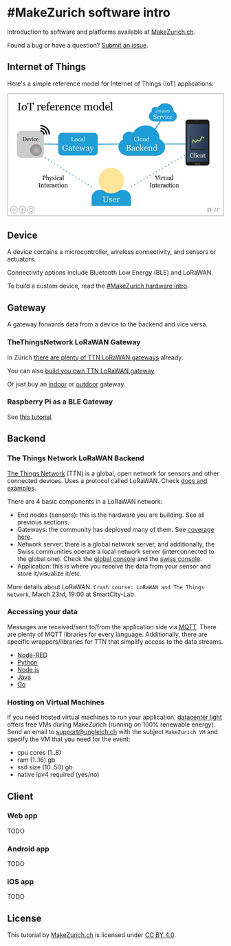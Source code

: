 # #MakeZurich software intro
Introduction to software and platforms available at [MakeZurich.ch](http://makezurich.ch/).

Found a bug or have a question? [Submit an issue](../../issues).

## Internet of Things
Here's a simple reference model for Internet of Things (IoT) applications:

<img src="iot.jpg" width="540"/>

## Device
A device contains a microcontroller, wireless connectivity, and sensors or actuators.

Connectivity options include Bluetooth Low Energy (BLE) and LoRaWAN.

To build a custom device, read the [#MakeZurich hardware intro](https://github.com/make-zurich/makezurich-hardware-intro).

## Gateway
A gateway forwards data from a device to the backend and vice versa.

### TheThingsNetwork LoRaWAN Gateway
In Zürich [there are plenty of TTN LoRaWAN gateways](https://www.thethingsnetwork.org/community/zurich/) already.

You can also [build you own TTN LoRaWAN gateway](https://www.thingiverse.com/thing:1665467).

Or just buy an [indoor](https://www.thethingsnetwork.org/docs/gateways/thethingsindoor/) or [outdoor](https://www.lorixone.io/) gateway.

### Raspberry Pi as a BLE Gateway
See [this tutorial](http://www.tamberg.org/fhnw/2019/hs/IoT06RaspberryPiGateway.pdf).

## Backend

### The Things Network LoRaWAN Backend
[The Things Network](https://www.thethingsnetwork.org/) (TTN) is a global, open network for sensors and other connected devices. Uses a protocol called LoRaWAN. Check [docs and examples](https://www.thethingsnetwork.org/docs/).

There are 4 basic components in a LoRaWAN network:
 - End nodes (sensors): this is the hardware you are building. See all previous sections.
 - Gateways: the community has deployed many of them. See [coverage here](https://ttnmapper.org/).
 - Network server: there is a global network server, and additionally, the Swiss communities operate a local network server (interconnected to the global one). Check the [global console](https://console.thethingsnetwork.org/) and the [swiss console](https://console.ttn.opennetworkinfrastructure.org/).
 - Application: this is where you receive the data from your sensor and store it/visualize it/etc.

More details about LoRaWAN: `Crash course: LoRaWAN and The Things Network`, March 23rd, 19:00 at SmartCity-Lab.

### Accessing your data

Messages are received/sent to/from the application side via [MQTT](https://www.thethingsnetwork.org/docs/applications/mqtt/). There are plenty of MQTT libraries for every language. Additionally, there are specific wrappers/libraries for TTN that simplify access to the data streams.

- [Node-RED](https://www.thethingsnetwork.org/docs/applications/nodered/)
- [Python](https://www.thethingsnetwork.org/docs/applications/python/)
- [Node.js](https://www.thethingsnetwork.org/docs/applications/nodejs/)
- [Java](https://www.thethingsnetwork.org/docs/applications/java/)
- [Go](https://www.thethingsnetwork.org/docs/applications/golang/)

### Hosting on Virtual Machines

If you need hosted virtual machines to run your application, [datacenter light](https://datacenterlight.ch/) offers free VMs during MakeZurich (running on 100% renewable energy). Send an email to [support@ungleich.ch](mailto:support@ungleich.ch) with the subject `MakeZurich VM` and specify the VM that you need for the event:

- cpu cores (1..8)
- ram (1..16) gb
- ssd size (10..50) gb
- native ipv4 required (yes/no)

## Client

### Web app
TODO

### Android app 
TODO

### iOS app
TODO

## License
This tutorial by [MakeZurich.ch](http://makezurich.ch/) is licensed under [CC BY 4.0](https://creativecommons.org/licenses/by/4.0/).
